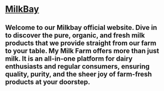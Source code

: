 # <a href="https://milkbay.netlify.app/" target="_blank">MilkBay</a>

## Welcome to our Milkbay official website. Dive in to discover the pure, organic, and fresh milk products that we provide straight from our farm to your table. My Milk Farm offers more than just milk. It is an all-in-one platform for dairy enthusiasts and regular consumers, ensuring quality, purity, and the sheer joy of farm-fresh products at your doorstep.
